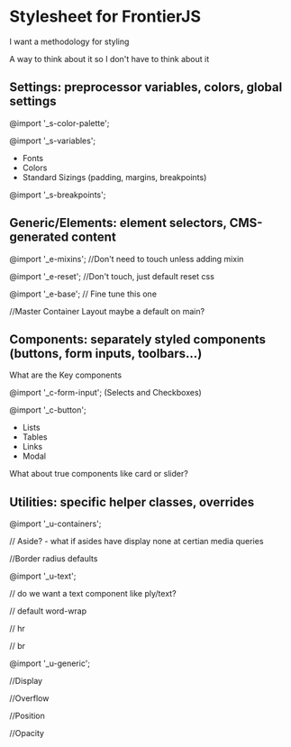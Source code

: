 # Stylesheet for FrontierJS

I want a methodology for styling

A way to think about it so I don't have to think about it

## Settings: preprocessor variables, colors, global settings

@import '\_s-color-palette';

@import '\_s-variables';

- Fonts
- Colors
- Standard Sizings (padding, margins, breakpoints)

@import '\_s-breakpoints';

## Generic/Elements: element selectors, CMS-generated content

@import '\_e-mixins'; //Don't need to touch unless adding mixin

@import '\_e-reset'; //Don't touch, just default reset css

@import '\_e-base'; // Fine tune this one

//Master Container Layout
maybe a default on main?

## Components: separately styled components (buttons, form inputs, toolbars...)

What are the Key components

@import '\_c-form-input'; (Selects and Checkboxes)

@import '\_c-button';

- Lists
- Tables
- Links
- Modal

What about true components like card or slider?

## Utilities: specific helper classes, overrides

@import '\_u-containers';

// Aside? - what if asides have display none at certian media queries

//Border radius defaults

@import '\_u-text';

// do we want a text component like ply/text?

// default word-wrap

// hr

// br

@import '\_u-generic';

//Display

//Overflow

//Position

//Opacity
